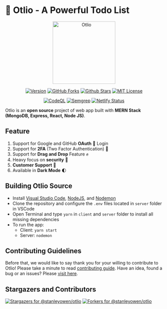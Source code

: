 # 🚀 Otlio - A Powerful Todo List

<div align="center">
  <img height=200 src="https://user-images.githubusercontent.com/69080584/119517399-c6f10280-bda1-11eb-9af9-4bdc197dcd65.png" alt="Otlio" />

[![Version](https://img.shields.io/github/package-json/v/stanleyowen/otlio/master?color=61dafb&label=version)](https://github.com/stanleyowen/otlio/releases)
[![GitHub Forks](https://img.shields.io/github/forks/stanleyowen/otlio?color=61dafb)](https://github.com/stanleyowen/otlio/network)
[![Github Stars](https://img.shields.io/github/stars/stanleyowen/otlio?color=61dafb)](https://github.com/stanleyowen/otlio/stargazers)
[![MIT License](https://img.shields.io/github/license/stanleyowen/otlio?color=61dafb)](https://github.com/stanleyowen/otlio/blob/master/LICENSE)

[![CodeQL](https://github.com/stanleyowen/otlio/actions/workflows/codeql-analysis.yml/badge.svg)](https://github.com/stanleyowen/otlio/actions/workflows/codeql-analysis.yml)
[![Semgrep](https://github.com/stanleyowen/otlio/actions/workflows/semgrep.yml/badge.svg)](https://github.com/stanleyowen/otlio/actions/workflows/semgrep.yml)
[![Netlify Status](https://api.netlify.com/api/v1/badges/593f0dc0-7cdb-40b2-8223-f4dd2acd0841/deploy-status)](https://app.netlify.com/sites/otlio/deploys)

</div>

Otlio is an **open source** project of web app built with **MERN Stack (MongoDB, Express, React, Node JS)**.

## Feature

1. Support for Google and GitHub **OAuth** 🚀 Login
2. Support for **2FA** (Two Factor Authentication) 🔑
3. Support for **Drag and Drop** Feature ✊
4. Heavy focus on **security** 🔐
5. **Customer Support** 🙌
6. Available in **Dark Mode** 🌓

## Building Otlio Source

- Install [Visual Studio Code](https://code.visualstudio.com/Download), [NodeJS](https://nodejs.org/en/download/), and [Nodemon](https://nodemon.io/)
- Clone the repository and configure the `.env` files located in `server` folder in VSCode
- Open Terminal and type `yarn` in `client` and `server` folder to install all missing dependencies
- To run the app:
  - Client: `yarn start`
  - Server: `nodemon`

## Contributing Guidelines

Before that, we would like to say thank you for your willing to contribute to Otlio! Please take a minute to read [contributing guide](CONTRIBUTING.md#contributing). Have an idea, found a bug or an issues? Please [visit here](https://github.com/stanleyowen/otlio/issues/new/choose).

## Stargazers and Contributors

[![Stargazers for @stanleyowen/otlio](https://reporoster.com/stars/stanleyowen/otlio)](https://github.com/stanleyowen/otlio/stargazers)
[![Forkers for @stanleyowen/otlio](https://reporoster.com/forks/stanleyowen/otlio)](https://github.com/stanleyowen/otlio/network/members)
